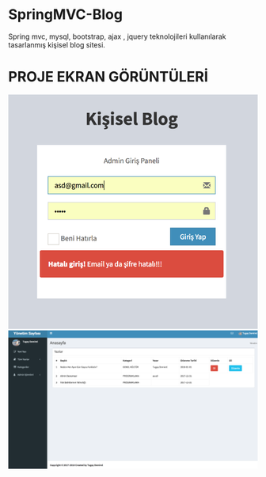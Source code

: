 # SpringMVC-Blog
Spring mvc, mysql, bootstrap, ajax , jquery teknolojileri kullanılarak tasarlanmış kişisel blog sitesi.

# PROJE EKRAN GÖRÜNTÜLERİ
<p>
  
<a href="https://github.com/lerime/SpringMVC-Blog/blob/master/src/main/webapp/resources/Ekran%20Goruntuleri/giris.png">
<img src="https://github.com/lerime/SpringMVC-Blog/blob/master/src/main/webapp/resources/Ekran%20Goruntuleri/giris.png"></a>


<a href="https://github.com/lerime/SpringMVC-Blog/blob/master/src/main/webapp/resources/Ekran%20Goruntuleri/admin-anasayfa.png">
<img src="https://github.com/lerime/SpringMVC-Blog/blob/master/src/main/webapp/resources/Ekran%20Goruntuleri/admin-anasayfa.png"></a>

